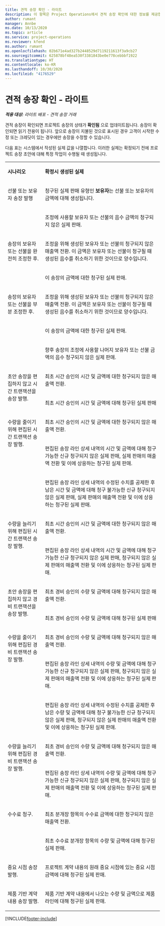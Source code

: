 ```yaml
---
title: 견적 송장 확인 - 라이트
description: 이 항목은 Project Operations에서 견적 송장 확인에 대한 정보를 제공합니다.
author: rumant
manager: Annbe
ms.date: 10/13/2020
ms.topic: article
ms.service: project-operations
ms.reviewer: kfend
ms.author: rumant
ms.openlocfilehash: 02b671e4ad327b2448529d7119211613f3a9cb27
ms.sourcegitcommit: 625878bf48ea530f3381843be0e778cebbbf1922
ms.translationtype: HT
ms.contentlocale: ko-KR
ms.lasthandoff: 10/30/2020
ms.locfileid: "4176529"
---
```

# <a name="confirm-a-proforma-invoice---lite"></a>견적 송장 확인 - 라이트

_**적용 대상:** 라이트 배포 - 견적 송장 거래_


견적 송장이 확인되면 프로젝트 송장의 상태가 **확인됨** 으로 업데이트됩니다. 송장이 확인되면 읽기 전용이 됩니다. 앞으로 송장이 지불된 것으로 표시된 경우 고객이 시작한 수정 또는 크레딧이 있는 경우에만 송장을 수정할 수 있습니다.

다음 표는 시스템에서 작성된 실제 값을 나열합니다. 이러한 실제는 확정되기 전에 프로젝트 송장 초안에 대해 특정 작업이 수행될 때 생성됩니다.

<table border="0" cellspacing="0" cellpadding="0">
    <tbody>
        <tr>
            <td width="216" valign="top">
                <p>
                    <strong>시나리오</strong>
                </p>
            </td>
            <td width="808" valign="top">
                <p>
                    <strong>확정시 생성된 실제</strong>
                </p>
            </td>
        </tr>
        <tr>
            <td width="216" rowspan="2" valign="top">
                <p>
선불 또는 보유자 송장 발행 </p>
            </td>
            <td width="408" valign="top">
                <p>
청구된 실제 판매 유형인 <strong>보유자</strong>는 선불 또는 보유자의 금액에 대해 생성됩니다.
                </p>
            </td>
        </tr>
        <tr>
            <td width="408" valign="top">
                <p>
조정에 사용할 보유자 또는 선불의 음수 금액의 청구되지 않은 실제 판매.
                </p>
            </td>
        </tr>
        <tr>
            <td width="216" rowspan="2" valign="top">
                <p>
송장의 보유자 또는 선불을 완전히 조정한 후.
                </p>
            </td>
            <td width="408" valign="top">
                <p>
조정을 위해 생성된 보유자 또는 선불의 청구되지 않은 매출액 전환. 이 금액은 보유자 또는 선불이 청구될 때 생성된 음수를 취소하기 위한 것이므로 양수입니다.
                </p>
            </td>
        </tr>
        <tr>
            <td width="408" valign="top">
                <p>
이 송장의 금액에 대한 청구된 실제 판매.
                </p>
            </td>
        </tr>
        <tr>
            <td width="216" rowspan="3" valign="top">
                <p>
송장의 보유자 또는 선불을 부분 조정한 후.
                </p>
            </td>
            <td width="408" valign="top">
                <p>
조정을 위해 생성된 보유자 또는 선불의 청구되지 않은 매출액 전환. 이 금액은 보유자 또는 선불이 청구될 때 생성된 음수를 취소하기 위한 것이므로 양수입니다.
                </p>
            </td>
        </tr>
        <tr>
            <td width="408" valign="top">
                <p>
이 송장의 금액에 대한 청구된 실제 판매.
                </p>
            </td>
        </tr>
        <tr>
            <td width="408" valign="top">
                <p>
향후 송장의 조정에 사용할 나머지 보유자 또는 선불 금액의 음수 청구되지 않은 실제 판매.
                </p>
            </td>
        </tr>
        <tr>
            <td width="216" rowspan="2" valign="top">
                <p>
초안 송장을 편집하지 않고 시간 트랜잭션을 송장 발행.
                </p>
            </td>
            <td width="408" valign="top">
                <p>
최초 시간 승인의 시간 및 금액에 대한 청구되지 않은 매출액 전환.
                </p>
            </td>
        </tr>
        <tr>
            <td width="408" valign="top">
                <p>
최초 시간 승인의 시간 및 금액에 대해 청구된 실제 판매
                </p>
            </td>
        </tr>
        <tr>
            <td width="216" rowspan="3" valign="top">
                <p>
수량을 줄이기 위해 편집된 시간 트랜잭션 송장 발행.
                </p>
            </td>
            <td width="408" valign="top">
                <p>
최초 시간 승인의 시간 및 금액에 대한 청구되지 않은 매출액 전환.
                </p>
            </td>
        </tr>
        <tr>
            <td width="408" valign="top">
                <p>
편집된 송장 라인 상세 내역의 시간 및 금액에 대해 청구 가능한 신규 청구되지 않은 실제 판매, 실제 판매의 매출액 전환 및 이에 상응하는 청구된 실제 판매.
                </p>
            </td>
        </tr>
        <tr>
            <td width="408" valign="top">
                <p>
편집된 송장 라인 상세 내역의 수정된 수치를 공제한 후 남은 시간 및 금액에 대해 청구 불가능한 신규 청구되지 않은 실제 판매, 실제 판매의 매출액 전환 및 이에 상응하는 청구된 실제 판매.
                </p>
            </td>
        </tr>
        <tr>
            <td width="216" rowspan="2" valign="top">
                <p>
수량을 늘리기 위해 편집된 시간 트랜잭션 송장 발행.
                </p>
            </td>
            <td width="408" valign="top">
                <p>
최초 시간 승인의 시간 및 금액에 대한 청구되지 않은 매출액 전환.
                </p>
            </td>
        </tr>
        <tr>
            <td width="408" valign="top">
                <p>
편집된 송장 라인 상세 내역의 시간 및 금액에 대해 청구 가능한 신규 청구되지 않은 실제 판매, 청구되지 않은 실제 판매의 매출액 전환 및 이에 상응하는 청구된 실제 판매.
                </p>
            </td>
        </tr>
        <tr>
            <td width="216" rowspan="2" valign="top">
                <p>
초안 송장을 편집하지 않고 경비 트랜잭션을 송장 발행.
                </p>
            </td>
            <td width="408" valign="top">
                <p>
최초 경비 승인의 수량 및 금액에 대해 청구되지 않은 매출액 전환.
                </p>
            </td>
        </tr>
        <tr>
            <td width="408" valign="top">
                <p>
최초 경비 승인의 수량 및 금액에 대해 청구된 실제 판매 </p>
            </td>
        </tr>
        <tr>
            <td width="216" rowspan="3" valign="top">
                <p>
수량을 줄이기 위해 편집된 경비 트랜잭션 송장 발행.
                </p>
            </td>
            <td width="408" valign="top">
                <p>
최초 경비 승인의 수량 및 금액에 대해 청구되지 않은 매출액 전환.
                </p>
            </td>
        </tr>
        <tr>
            <td width="408" valign="top">
                <p>
편집된 송장 라인 상세 내역의 수량 및 금액에 대해 청구 가능한 신규 청구되지 않은 실제 판매, 청구되지 않은 실제 판매의 매출액 전환 및 이에 상응하는 청구된 실제 판매.
                </p>
            </td>
        </tr>
        <tr>
            <td width="408" valign="top">
                <p>
편집된 송장 라인 상세 내역의 수정된 수치를 공제한 후 남은 수량 및 금액에 대해 청구 불가능한 신규 청구되지 않은 실제 판매, 청구되지 않은 실제 판매의 매출액 전환 및 이에 상응하는 청구된 실제 판매.
                </p>
            </td>
        </tr>
        <tr>
            <td width="216" rowspan="2" valign="top">
                <p>
수량을 늘리기 위해 편집된 경비 트랜잭션 송장 발행.
                </p>
            </td>
            <td width="408" valign="top">
                <p>
최초 경비 승인의 수량 및 금액에 대해 청구되지 않은 매출액 전환.
                </p>
            </td>
        </tr>
        <tr>
            <td width="408" valign="top">
                <p>
편집된 송장 라인 상세 내역의 수량 및 금액에 대해 청구 가능한 신규 청구되지 않은 실제 판매, 청구되지 않은 실제 판매의 매출액 전환 및 이에 상응하는 청구된 실제 판매. 
                </p>
            </td>
        </tr>
        <tr>
            <td width="216" rowspan="2" valign="top">
                <p>
수수료 청구.
                </p>
            </td>
            <td width="408" valign="top">
                <p>
최초 분개장 항목의 수수료 금액에 대한 청구되지 않은 매출액 전환.
                </p>
            </td>
        </tr>
        <tr>
            <td width="408" valign="top">
                <p>
최초 수수료 분개장 항목의 수량 및 금액에 대해 청구된 실제 판매.
                </p>
            </td>
        </tr>
        <tr>
            <td width="216" valign="top">
                <p>
중요 시점 송장 발행.
                </p>
            </td>
            <td width="408" valign="top">
                <p>
프로젝트 계약 내용의 원래 중요 시점에 있는 중요 시점 금액에 대해 청구된 실제 판매.
                </p>
            </td>
        </tr>
        <tr>
            <td width="216" valign="top">
                <p>
제품 기반 계약 내용 송장 발행.
                </p>
            </td>
            <td width="408" valign="top">
                <p>
제품 기반 계약 내용에서 나오는 수량 및 금액으로 제품 라인에 대해 청구된 실제 판매.
                </p>
            </td>
        </tr>
    </tbody>
</table>


[!INCLUDE[footer-include](../../includes/footer-banner.md)]